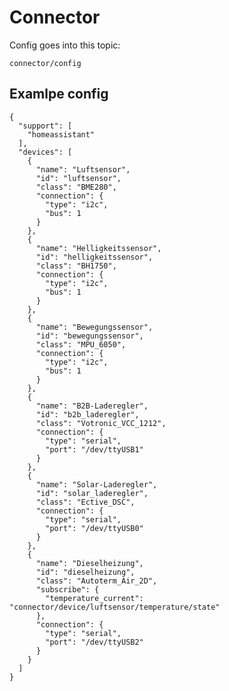 # Connector

Config goes into this topic:

    connector/config

## Examlpe config

    {
      "support": [
        "homeassistant"
      ],
      "devices": [
        {
          "name": "Luftsensor",
          "id": "luftsensor",
          "class": "BME280",
          "connection": {
            "type": "i2c",
            "bus": 1
          }
        },
        {
          "name": "Helligkeitssensor",
          "id": "helligkeitssensor",
          "class": "BH1750",
          "connection": {
            "type": "i2c",
            "bus": 1
          }
        },
        {
          "name": "Bewegungssensor",
          "id": "bewegungssensor",
          "class": "MPU_6050",
          "connection": {
            "type": "i2c",
            "bus": 1
          }
        },
        {
          "name": "B2B-Laderegler",
          "id": "b2b_laderegler",
          "class": "Votronic_VCC_1212",
          "connection": {
            "type": "serial",
            "port": "/dev/ttyUSB1"
          }
        },
        {
          "name": "Solar-Laderegler",
          "id": "solar_laderegler",
          "class": "Ective_DSC",
          "connection": {
            "type": "serial",
            "port": "/dev/ttyUSB0"
          }
        },
        {
          "name": "Dieselheizung",
          "id": "dieselheizung",
          "class": "Autoterm_Air_2D",
          "subscribe": {
            "temperature_current": "connector/device/luftsensor/temperature/state"
          },
          "connection": {
            "type": "serial",
            "port": "/dev/ttyUSB2"
          }
        }
      ]
    }